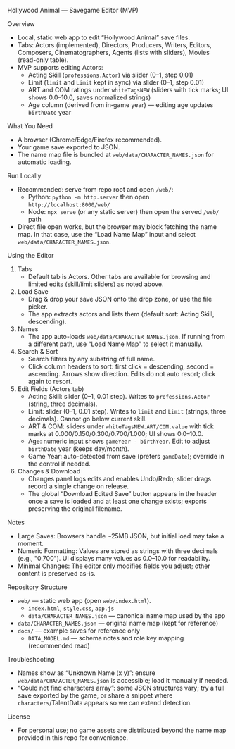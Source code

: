 Hollywood Animal — Savegame Editor (MVP)

Overview
- Local, static web app to edit “Hollywood Animal” save files.
- Tabs: Actors (implemented), Directors, Producers, Writers, Editors, Composers, Cinematographers, Agents (lists with sliders), Movies (read-only table).
- MVP supports editing Actors:
  - Acting Skill (`professions.Actor`) via slider (0–1, step 0.01)
  - Limit (`limit` and `Limit` kept in sync) via slider (0–1, step 0.01)
  - ART and COM ratings under `whiteTagsNEW` (sliders with tick marks; UI shows 0.0–10.0, saves normalized strings)
  - Age column (derived from in‑game year) — editing age updates `birthDate` year

What You Need
- A browser (Chrome/Edge/Firefox recommended).
- Your game save exported to JSON.
- The name map file is bundled at `web/data/CHARACTER_NAMES.json` for automatic loading.

Run Locally
- Recommended: serve from repo root and open `/web/`:
  - Python: `python -m http.server` then open `http://localhost:8000/web/`
  - Node: `npx serve` (or any static server) then open the served `/web/` path
- Direct file open works, but the browser may block fetching the name map. In that case, use the “Load Name Map” input and select `web/data/CHARACTER_NAMES.json`.

Using the Editor
1) Tabs
   - Default tab is Actors. Other tabs are available for browsing and limited edits (skill/limit sliders) as noted above.
2) Load Save
   - Drag & drop your save JSON onto the drop zone, or use the file picker.
   - The app extracts actors and lists them (default sort: Acting Skill, descending).
3) Names
   - The app auto-loads `web/data/CHARACTER_NAMES.json`. If running from a different path, use “Load Name Map” to select it manually.
4) Search & Sort
   - Search filters by any substring of full name.
   - Click column headers to sort: first click = descending, second = ascending. Arrows show direction. Edits do not auto resort; click again to resort.
5) Edit Fields (Actors tab)
   - Acting Skill: slider (0–1, 0.01 step). Writes to `professions.Actor` (string, three decimals).
   - Limit: slider (0–1, 0.01 step). Writes to `limit` and `Limit` (strings, three decimals). Cannot go below current skill.
   - ART & COM: sliders under `whiteTagsNEW.ART/COM.value` with tick marks at 0.000/0.150/0.300/0.700/1.000; UI shows 0.0–10.0.
   - Age: numeric input shows `gameYear - birthYear`. Edit to adjust `birthDate` year (keeps day/month).
   - Game Year: auto-detected from save (prefers `gameDate`); override in the control if needed.
6) Changes & Download
   - Changes panel logs edits and enables Undo/Redo; slider drags record a single change on release.
   - The global “Download Edited Save” button appears in the header once a save is loaded and at least one change exists; exports preserving the original filename.

Notes
- Large Saves: Browsers handle ~25MB JSON, but initial load may take a moment.
- Numeric Formatting: Values are stored as strings with three decimals (e.g., "0.700"). UI displays many values as 0.0–10.0 for readability.
- Minimal Changes: The editor only modifies fields you adjust; other content is preserved as-is.

Repository Structure
- `web/` — static web app (open `web/index.html`).
  - `index.html`, `style.css`, `app.js`
  - `data/CHARACTER_NAMES.json` — canonical name map used by the app
- `data/CHARACTER_NAMES.json` — original name map (kept for reference)
- `docs/` — example saves for reference only
  - `DATA_MODEL.md` — schema notes and role key mapping (recommended read)

Troubleshooting
- Names show as “Unknown Name (x y)”: ensure `web/data/CHARACTER_NAMES.json` is accessible; load it manually if needed.
- “Could not find characters array”: some JSON structures vary; try a full save exported by the game, or share a snippet where `characters`/TalentData appears so we can extend detection.

License
- For personal use; no game assets are distributed beyond the name map provided in this repo for convenience.
